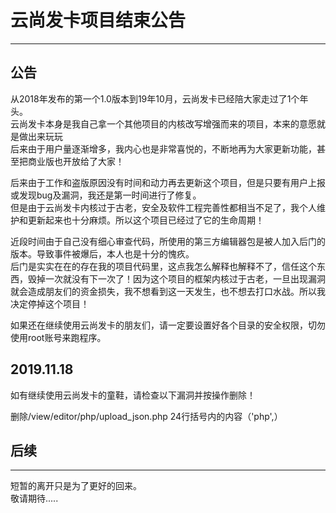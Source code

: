 # 云尚发卡项目结束公告

------

## 公告

从2018年发布的第一个1.0版本到19年10月，云尚发卡已经陪大家走过了1个年头。  
云尚发卡本身是我自己拿一个其他项目的内核改写增强而来的项目，本来的意愿就是做出来玩玩  
后来由于用户量逐渐增多，我内心也是非常喜悦的，不断地再为大家更新功能，甚至把商业版也开放给了大家！    

后来由于工作和盗版原因没有时间和动力再去更新这个项目，但是只要有用户上报或发现bug及漏洞，我还是第一时间进行了修复。   
但是由于云尚发卡内核过于古老，安全及软件工程完善性都相当不足了，我个人维护和更新起来也十分麻烦。所以这个项目已经过了它的生命周期！  

近段时间由于自己没有细心审查代码，所使用的第三方编辑器包是被人加入后门的版本。导致事件被爆后，本人也是十分的愧疚。    
后门是实实在在的存在我的项目代码里，这点我怎么解释也解释不了，信任这个东西，毁掉一次就没有下一次了！因为这个项目的框架内核过于古老，一旦出现漏洞就会造成朋友们的资金损失，我不想看到这一天发生，也不想去打口水战。所以我决定停掉这个项目！

如果还在继续使用云尚发卡的朋友们，请一定要设置好各个目录的安全权限，切勿使用root账号来跑程序。 

## 2019.11.18

如有继续使用云尚发卡的童鞋，请检查以下漏洞并按操作删除！  


删除/view/editor/php/upload_json.php 24行括号内的内容（'php',） 

##  后续

------

短暂的离开只是为了更好的回来。     
敬请期待.....
